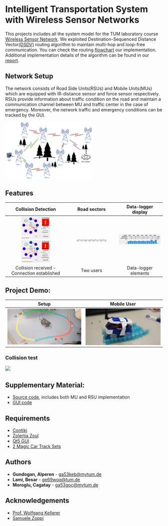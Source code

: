 # Intelligent Transportation System with Wireless Sensor Networks 

This projects includes all the system model for the TUM laboratory course [Wireless Sensor Network](https://www.ei.tum.de/lkn/lehrveranstaltungen/praktika/wireless-sensor-networks/). We exploited Destination-Sequenced Distance Vector[(DSDV)](https://pdfs.semanticscholar.org/b43e/e4831464381fb91e90c736f4c636fd0137f6.pdf) routing algorithm to maintain multi-hop and loop-free communication. You can check the routing [flowchart](https://github.com/gundoganalperen/WSN/blob/master/assets/features/routing_algorithm.pdf) our implementation. Additional implementation details of the algorithm can be found in our [report](https://github.com/gundoganalperen/WSN/blob/master/wsn_project_report.pdf).

## Network Setup
The network consists of Road Side Units(RSUs) and Mobile Units(MUs) which are equipped with IR-distance sensor and force sensor respectively. RSUs provide information about traffic condition on the road and maintain a communication channel between MU and traffic center in the case of emergency. Moreover, the network traffic and emergency conditions can be tracked by the GUI.

<img src="/assets/figures/network_1.png" width="55%">


## Features
| Collision Detection     | Road sectors    | Data-logger display    |
| :---------------------: | :------------------------------------: | :-----------: |
| <img src="/assets/features/network_3.png" width="50%"> <img src="/assets/features/MU_reply.png" width="50%"> | <img src="/assets/features/segments_2.png" width="65%"> |  <img src="/assets/features/datalogger_1.png" width="220%">  |
| Collision received - Connection established     | Two users    | Data-logger elements    |

## Project Demo:
| Setup | Mobile User |
| :---------------------: | :------------------------------------: |
| <img src="/assets/demo/setup.jpeg" width="1000%">  | <img src="/assets/demo/mu.jpeg" width="100%"> | 

### Collision test
<img src="/assets/demo/test.gif" width="40%">  

## Supplementary Material:
* [Source code](https://github.com/gundoganalperen/WSN/tree/master/src), includes both MU and RSU implementation
* [GUI code](https://github.com/gundoganalperen/WSN/tree/master/gui)

## Requirements
* [Contiki](https://github.com/contiki-os/contiki)
* [Zolertia Zoul](https://zolertia.io/zoul-module/)
* [Qt5 GUI](https://www.qt.io)
* [2 Magic Car Track Sets](https://www.amazon.de/BROSZIO-Tracks-Starter-Rennbahnset-incl-Auto-Bunt/dp/B01NBJBK0X/ref=sr_1_4?ie=UTF8&qid=1543937605&sr=8-4&keywords=magic+car+track+set)

## Authors

* **Gundogan, Alperen** - [ga53keb@mytum.de](mailto:ga53keb@mytum.de)
* **Lami, Besar** - [ge69woq@tum.de](mailto:ge69woq@tum.de)
* **Moroglu, Cagatay** - [ga53goc@mytum.de](mailto:ga53goc@mytum.de)

## Acknowledgements

* [Prof. Wolfgang Kellerer](https://www.professoren.tum.de/en/kellerer-wolfgang/)
* [Samuele Zoppi](https://www.ei.tum.de/en/lkn/team/zoppi-samuele/)

